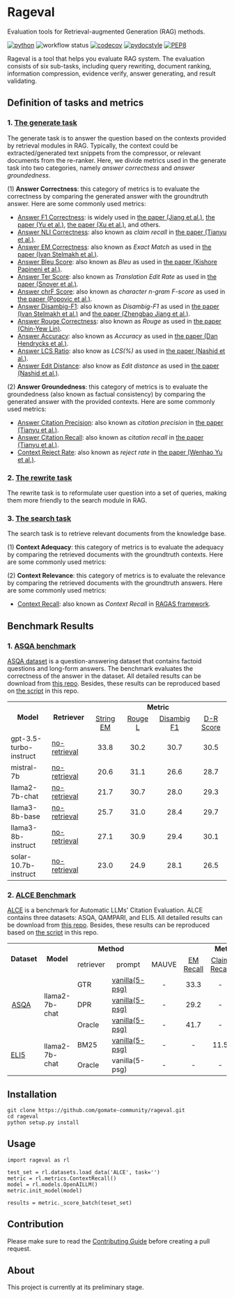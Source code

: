 # Rageval

Evaluation tools for Retrieval-augmented Generation (RAG) methods.

[![python](https://img.shields.io/badge/Python-3.8.18-3776AB.svg?style=flat&logo=python&logoColor=white)](https://www.python.org)
![workflow status](https://github.com/gomate-community/rageval/actions/workflows/makefile.yml/badge.svg)
[![codecov](https://codecov.io/gh/gomate-community/rageval/graph/badge.svg?token=AH4DNR46HL)](https://codecov.io/gh/gomate-community/rageval)
[![pydocstyle](https://img.shields.io/badge/pydocstyle-enabled-AD4CD3)](http://www.pydocstyle.org/en/stable/)
[![PEP8](https://img.shields.io/badge/code%20style-pep8-orange.svg)](https://www.python.org/dev/peps/pep-0008/)

Rageval is a tool that helps you evaluate RAG system. The evaluation consists of six sub-tasks, including query rewriting, document ranking, information compression, evidence verify, answer generating, and result validating.

## Definition of tasks and metrics
### 1. [The generate task](./rageval/tasks/_generate.py)
The generate task is to answer the question based on the contexts provided by retrieval modules in RAG. Typically, the context could be extracted/generated text snippets from the compressor, or relevant documents from the re-ranker. Here, we divide metrics used in the generate task into two categories, namely *answer correctness* and *answer groundedness*.

(1) **Answer Correctness**: this category of metrics is to evaluate the correctness by comparing the generated answer with the groundtruth answer. Here are some commonly used metrics:

* [Answer F1 Correctness](./rageval/metrics/_answer_f1.py): is widely used in [the paper (Jiang et al.)](https://arxiv.org/abs/2305.06983), [the paper (Yu et al.)](https://arxiv.org/abs/2311.09210), [the paper (Xu et al.)](https://arxiv.org/abs/2310.04408), and others.
* [Answer NLI Correctness](./rageval/metrics/_answer_claim_recall.py): also known as *claim recall* in [the paper (Tianyu et al.)](https://arxiv.org/abs/2305.14627).
* [Answer EM Correctness](./rageval/metrics/_answer_exact_match.py): also known as *Exact Match* as used in [the paper (Ivan Stelmakh et al.)](https://arxiv.org/abs/2204.06092).
* [Answer Bleu Score](./rageval/metrics/_answer_bleu.py): also known as *Bleu* as used in [the paper (Kishore Papineni et al.)](https://www.aclweb.org/anthology/P02-1040.pdf).
* [Answer Ter Score](./rageval/metrics/_answer_ter.py): also known as *Translation Edit Rate* as used in [the paper (Snover et al.)](https://aclanthology.org/2006.amta-papers.25).
* [Answer chrF Score](./rageval/metrics/_answer_chrf.py): also known as *character n-gram F-score* as used in [the paper (Popovic et al.)](https://aclanthology.org/W15-3049).
* [Answer Disambig-F1](./rageval/metrics/_answer_disambig_f1.py): also known as *Disambig-F1* as used in [the paper (Ivan Stelmakh et al.)](https://arxiv.org/abs/2204.06092) and [the paper (Zhengbao Jiang et al.)](https://arxiv.org/abs/2305.06983).
* [Answer Rouge Correctness](./rageval/metrics/_answer_rouge_correctness.py): also known as *Rouge* as used in [the paper (Chin-Yew Lin)](https://aclanthology.org/W04-1013.pdf).
* [Answer Accuracy](./rageval/metrics/_answer_accuracy.py): also known as *Accuracy* as used in [the paper (Dan Hendrycks et al.)](https://arxiv.org/abs/2009.03300).
* [Answer LCS Ratio](./rageval/metrics/_answer_lcs_ratio.py): also know as *LCS(%)* as used in [the paper (Nashid et al.)](https://ieeexplore.ieee.org/abstract/document/10172590).
* [Answer Edit Distance](./rageval/metrics/_answer_edit_distance.py): also know as *Edit distance* as used in [the paper (Nashid et al.)](https://ieeexplore.ieee.org/abstract/document/10172590).

(2) **Answer Groundedness**: this category of metrics is to evaluate the groundedness (also known as factual consistency) by comparing the generated answer with the provided contexts. Here are some commonly used metrics:

* [Answer Citation Precision](./rageval/metrics/_answer_citation_precision.py): also known as *citation precision* in [the paper (Tianyu et al.)](https://arxiv.org/abs/2305.14627).
* [Answer Citation Recall](./rageval/metrics/_answer_citation_recall.py): also known as *citation recall* in [the paper (Tianyu et al.)](https://arxiv.org/abs/2305.14627).
* [Context Reject Rate](./rageval/metrics/_context_reject_rate.py): also known as *reject rate* in [the paper (Wenhao Yu et al.)](https://arxiv.org/abs/2311.09210).

### 2. [The rewrite task](./rageval/tasks/_rewrite.py)
The rewrite task is to reformulate user question into a set of queries, making them more friendly to the search module in RAG. 

### 3. [The search task](./rageval/tasks/_search.py)
The search task is to retrieve relevant documents from the knowledge base.

(1) **Context Adequacy**: this category of metrics is to evaluate the adequacy by comparing the retrieved documents with the groundtruth contexts. Here are some commonly used metrics:

(2) **Context Relevance**: this category of metrics is to evaluate the relevance by comparing the retrieved documents with the groundtruth answers. Here are some commonly used metrics:

* [Context Recall](./rageval/metrics/_context_recall.py): also known as *Context Recall* in [RAGAS framework](https://github.com/explodinggradients/ragas).

## Benchmark Results

### 1. [ASQA benchmark](benchmarks/ASQA/README.md)

[ASQA dataset](https://huggingface.co/datasets/din0s/asqa) is a question-answering dataset that contains factoid questions and long-form answers. The benchmark evaluates the correctness of the answer in the dataset. All detailed results can be download from [this repo](https://huggingface.co/datasets/golaxy/rag-bench/viewer/asqa). Besides, these results can be reproduced based on [the script](./benchmarks/ASQA/run.sh) in this repo.


<table>
 <col width=166>
 <col width=125>
 <col width=125 span=4>
 <tr>
  <td rowspan=2 align="center"><b>Model</b></td>
  <td rowspan=2 align="center"><b>Retriever</b></td>
  <td colspan=4 align="center"><b>Metric</b></td>
 </tr>
 <tr>
  <td align="center"><a href="rageval\metrics\_answer_exact_match.py">String EM</a></td>
  <td align="center"><a href="rageval\metrics\_answer_rouge_correctness.py">Rouge L</a></td>
  <td align="center"><a href="rageval\metrics\_answer_disambig_f1.py">Disambig F1</a></td>
  <td align="center"><a href="benchmarks\ASQA\asqa_benchmark.py">D-R Score</a></td>
 </tr>
 <tr>
  <td>gpt-3.5-turbo-instruct</td>
  <td><a href="https://huggingface.co/datasets/golaxy/rag-bench/viewer/asqa/gpt_3.5_turbo_instruct">no-retrieval</a></td>
  <td align="center">33.8</td>
  <td align="center">30.2</td>
  <td align="center">30.7</td>
  <td align="center">30.5</td>
 </tr>
 <tr>
  <td>mistral-7b</td>
  <td><a href="https://huggingface.co/datasets/golaxy/rag-bench/viewer/asqa/mistral_7b">no-retrieval</a></td>
  <td align="center">20.6</td>
  <td align="center">31.1</td>
  <td align="center">26.6</td>
  <td align="center">28.7</td>
 </tr>
 <tr>
  <td>llama2-7b-chat</td>
  <td><a href="https://huggingface.co/datasets/golaxy/rag-bench/viewer/asqa/llama2_7b_chat">no-retrieval</a></td>
  <td align="center">21.7</td>
  <td align="center">30.7</td>
  <td align="center">28.0</td>
  <td align="center">29.3</td>
 </tr>
 <tr>
  <td>llama3-8b-base</td>
  <td><a href="https://huggingface.co/datasets/golaxy/rag-bench/viewer/asqa/llama3_8b_base">no-retrieval</a></td>
  <td align="center">25.7</td>
  <td align="center">31.0</td>
  <td align="center">28.4</td>
  <td align="center">29.7</td>
 </tr>
 <tr>
  <td>llama3-8b-instruct</td>
  <td><a href="https://huggingface.co/datasets/golaxy/rag-bench/viewer/asqa/llama3_8b_instruct">no-retrieval</a></td>
  <td align="center">27.1</td>
  <td align="center">30.9</td>
  <td align="center">29.4</td>
  <td align="center">30.1</td>
 </tr>
 <tr>
  <td>solar-10.7b-instruct</td>
  <td><a href="https://huggingface.co/datasets/golaxy/rag-bench/viewer/asqa/solar_10.7b_instruct">no-retrieval</a></td>
  <td align="center">23.0</td>
  <td align="center">24.9</td>
  <td align="center">28.1</td>
  <td align="center">26.5</td>
 </tr>
</table>

### 2. [ALCE Benchmark](benchmarks/ALCE)

[ALCE](https://github.com/princeton-nlp/ALCE) is a benchmark for Automatic LLMs' Citation Evaluation. ALCE contains three datasets: ASQA, QAMPARI, and ELI5. All detailed results can be download from [this repo](https://huggingface.co/datasets/golaxy/rag-bench/viewer/alce_eli5_bm25). Besides, these results can be reproduced based on [the script](./benchmarks/ALCE/ASQA/run.sh) in this repo.

<table>
 <col width=75>
 <col width=125>
 <col width=85>
 <col width=145>
 <col width=125 span=5>
 <tr>
  <td rowspan=2 align="center"><b>Dataset</b></td>
  <td rowspan=2 align="center"><b>Model</b></td>
  <td colspan=2 align="center"><b>Method</b></td>
  <td colspan=5 align="center"><b>Metric</b></td>
 </tr>
 <tr>
  <td align="center">retriever</td>
  <td align="center">prompt</td>
  <td align="center">MAUVE</td>
  <td align="center"><a href="rageval\metrics\_answer_exact_match.py">EM Recall</a></td>
  <td align="center"><a href="rageval\metrics\_answer_claim_recall.py">Claim Recall</a></td>
  <td align="center"><a href="rageval\metrics\_answer_citation_recall.py">Citation Recall</a></td>
  <td align="center"><a href="rageval\metrics\_answer_citation_precision.py">Citation Precision</a></td>
 </tr>
 <tr>
  <!-- <td rowspan=7><a href="benchmarks/ALCE/ASQA/README.md">ASQA</a></td>
  <td rowspan=7>llama2-7b-chat</td>
  <td rowspan=5>GTR</td>   -->
  <td rowspan=3 style="text-align:left;padding-left:10px"><a href="benchmarks/ALCE/ASQA/README.md">ASQA</a></td>
  <td rowspan=3>llama2-7b-chat</td>
  <td rowspan=1>GTR</td>
  <td><a href="https://huggingface.co/datasets/golaxy/rag-bench/viewer/alce_asqa_gtr">vanilla(5-psg)</a></td>
  <td align="center">-</td>
  <td align="center">33.3</td>
  <td align="center">-</td>
  <td align="center">55.9</td>
  <td align="center">80.0</td>
 </tr>
 <!-- <tr>
  <td>summary(5-psg)</td>
  <td align="center">-</td>
  <td align="center">-</td>
  <td align="center">-</td>
  <td align="center">-</td>
  <td align="center">-</td>
 </tr>
  <tr>
  <td>summary(10-psg)</td>
  <td align="center">-</td>
  <td align="center">-</td>
  <td align="center">-</td>
  <td align="center">-</td>
  <td align="center">-</td>
 </tr>
  <tr>
  <td>snippet(5-psg)</td>
  <td align="center">-</td>
  <td align="center">-</td>
  <td align="center">-</td>
  <td align="center">-</td>
  <td align="center">-</td>
 </tr>
  <tr>
  <td>snippet(10-psg)</td>
  <td align="center">-</td>
  <td align="center">-</td>
  <td align="center">-</td>
  <td align="center">-</td>
  <td align="center">-</td>
 </tr> -->
 <tr>
  <td>DPR</td>
  <td><a href="https://huggingface.co/datasets/golaxy/rag-bench/viewer/alce_asqa_dpr">vanilla(5-psg)</a></td>
  <td align="center">-</td>
  <td align="center">29.2</td>
  <td align="center">-</td>
  <td align="center">49.2</td>
  <td align="center">81.0</td>
 </tr>
 <tr>
  <td>Oracle</td>
  <td><a href="https://huggingface.co/datasets/golaxy/rag-bench/viewer/alce_asqa_oracle">vanilla(5-psg)</a></td>
  <td align="center">-</td>
  <td align="center">41.7</td>
  <td align="center">-</td>
  <td align="center">58.1</td>
  <td align="center">78.9</td>
 </tr>
 <tr>
  <!-- <td rowspan=6><a href="benchmarks/ALCE/ELI5/README.md">ELI5</a></td>
  <td rowspan=6>llama2-7b-chat</td>
  <td rowspan=5>BM25</td> -->
  <td rowspan=3><a href="benchmarks/ALCE/ELI5/README.md">ELI5</a></td>
  <td rowspan=3>llama2-7b-chat</td>
  <td rowspan=1>BM25</td>
  <td><a href="https://huggingface.co/datasets/golaxy/rag-bench/viewer/alce_eli5_bm25">vanilla(5-psg)</a></td>
  <td align="center">-</td>
  <td align="center">-</td>
  <td align="center">11.5</td>
  <td align="center">26.6</td>
  <td align="center">74.5</td>
 </tr>
 <!-- <tr>
  <td>summary(5-psg)</td>
  <td align="center">-</td>
  <td align="center">-</td>
  <td align="center">-</td>
  <td align="center">-</td>
  <td align="center">-</td>
 </tr>
  <tr>
  <td>summary(10-psg)</td>
  <td align="center">-</td>
  <td align="center">-</td>
  <td align="center">-</td>
  <td align="center">-</td>
  <td align="center">-</td>
 </tr>
  <tr>
  <td>snippet(5-psg)</td>
  <td align="center">-</td>
  <td align="center">-</td>
  <td align="center">-</td>
  <td align="center">-</td>
  <td align="center">-</td>
 </tr>
  <tr>
  <td>snippet(10-psg)</td>
  <td align="center">-</td>
  <td align="center">-</td>
  <td align="center">-</td>
  <td align="center">-</td>
  <td align="center">-</td>
 </tr> -->
 <tr>
  <td>Oracle</td>
  <td>vanilla(5-psg)</td>
  <td align="center">-</td>
  <td align="center">-</td>
  <td align="center">-</td>
  <td align="center">-</td>
  <td align="center">-</td>
 </tr>
</table>


## Installation

```
git clone https://github.com/gomate-community/rageval.git
cd rageval
python setup.py install
```
## Usage

```
import rageval as rl

test_set = rl.datasets.load_data('ALCE', task='')
metric = rl.metrics.ContextRecall()
model = rl.models.OpenAILLM()
metric.init_model(model)

results = metric._score_batch(teset_set)

```

## Contribution

Please make sure to read the [Contributing Guide](./CONTRIBUTING.md) before creating a pull request.

## About

This project is currently at its preliminary stage.
